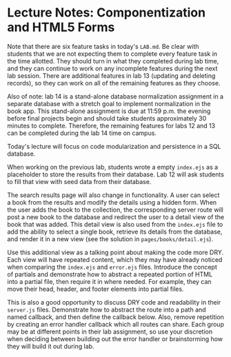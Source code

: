 # Lecture Notes: Componentization and HTML5 Forms

Note that there are six feature tasks in today's `LAB.md`. Be clear with students that we are not expecting them to complete every feature task in the time allotted. They should turn in what they completed during lab time, and they can continue to work on any incomplete features during the next lab session. There are additional features in lab 13 (updating and deleting records), so they can work on all of the remaining features as they choose.

Also of note: lab 14 is a stand-alone database normalization assignment in a separate database with a stretch goal to implement normalization in the book app. This stand-alone assignment is due at 11:59 p.m. the evening before final projects begin and should take students approximately 30 minutes to complete. Therefore, the remaining features for labs 12 and 13 can be completed during the lab 14 time on campus.

Today's lecture will focus on code modularization and persistence in a SQL database.

When working on the previous lab, students wrote a empty `index.ejs` as a placeholder to store the results from their database. Lab 12 will ask students to fill that view with seed data from their database.

The search results page will also change in functionality. A user can select a book from the results and modify the details using a hidden form. When the user adds the book to the collection, the corresponding server route will post a new book to the database and redirect the user to a detail view of the book that was added. This detail view is also used from the `index.ejs` file to add the ability to select a single book, retrieve its details from the database, and render it in a new view (see the solution in `pages/books/detail.ejs`).

Use this additional view as a talking point about making the code more DRY. Each view will have repeated content, which they may have already noticed when comparing the `index.ejs` and `error.ejs` files. Introduce the concept of partials and demonstrate how to abstract a repeated portion of HTML into a partial file, then require it in where needed. For example, they can move their head, header, and footer elements into partial files.

This is also a good opportunity to discuss DRY code and readability in their `server.js` files. Demonstrate how to abstract the route into a path and named callback, and then define the callback below. Also, remove repetition by creating an error handler callback which all routes can share. Each group may be at different points in their lab assignment, so use your discretion when deciding between building out the error handler or brainstorming how they will build it out during lab.

